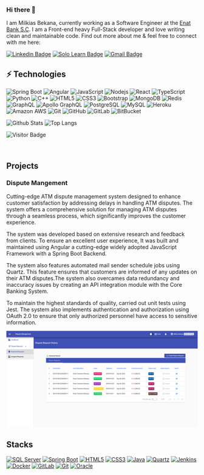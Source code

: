 ### Hi there 👋

I am Milkias Bekana, currently working as a Software Engineer at the [Enat Bank S.C](https://www.enatbanksc.com/). I am a Front-end heavy Full-Stack developer and love writing clean and maintainable code. Find out more about me & feel free to connect with me here:

[![Linkedin Badge](https://img.shields.io/badge/Milkias-Bekana-blue?style=flat-square&logo=Linkedin&logoColor=white&link=https://www.linkedin.com/in/milkias-bekana)](https://www.linkedin.com/in/milkias-bekana-6905ba208/)
[![Solo Learn Badge](https://img.shields.io/badge/Milkias-Bekana-12100E?style=flat-square&logo=sololearn&logoColor=pink&link=https://www.sololearn.com/profile/27345642)](https://www.sololearn.com/profile/27345642)
[![Gmail Badge](https://img.shields.io/badge/-mikeleemiko@gmail.com-c14438?style=flat-square&logo=Gmail&logoColor=white&link=mailto:mikeleemiko@gmail.com)](mailto:mikeleemiko@gmail.com)





## ⚡ Technologies


![Spring Boot](https://img.shields.io/badge/spring-boot-green?style=flat-square&logo=spring-boot)
![Angular](https://img.shields.io/badge/angular-red?style=flat-square&logo=angular)
![JavaScript](https://img.shields.io/badge/-JavaScript-black?style=flat-square&logo=javascript)
![Nodejs](https://img.shields.io/badge/-Nodejs-black?style=flat-square&logo=Node.js)
![React](https://img.shields.io/badge/-React-black?style=flat-square&logo=react)
![TypeScript](https://img.shields.io/badge/-TypeScript-007ACC?style=flat-square&logo=typescript)
![Python](https://img.shields.io/badge/-Python-black?style=flat-square&logo=Python)
![C++](https://img.shields.io/badge/-C++-00599C?style=flat-square&logo=c)
![HTML5](https://img.shields.io/badge/-HTML5-E34F26?style=flat-square&logo=html5&logoColor=white)
![CSS3](https://img.shields.io/badge/-CSS3-1572B6?style=flat-square&logo=css3)
![Bootstrap](https://img.shields.io/badge/-Bootstrap-563D7C?style=flat-square&logo=bootstrap)
![MongoDB](https://img.shields.io/badge/-MongoDB-black?style=flat-square&logo=mongodb)
![Redis](https://img.shields.io/badge/-Redis-black?style=flat-square&logo=Redis)
![GraphQL](https://img.shields.io/badge/-GraphQL-E10098?style=flat-square&logo=graphql)
![Apollo GraphQL](https://img.shields.io/badge/-Apollo%20GraphQL-311C87?style=flat-square&logo=apollo-graphql)
![PostgreSQL](https://img.shields.io/badge/-PostgreSQL-336791?style=flat-square&logo=postgresql)
![MySQL](https://img.shields.io/badge/-MySQL-black?style=flat-square&logo=mysql)
![Heroku](https://img.shields.io/badge/-Heroku-430098?style=flat-square&logo=heroku)
![Amazon AWS](https://img.shields.io/badge/Amazon%20AWS-232F3E?style=flat-square&logo=amazon-aws)
![Git](https://img.shields.io/badge/-Git-black?style=flat-square&logo=git)
![GitHub](https://img.shields.io/badge/-GitHub-181717?style=flat-square&logo=github)
![GitLab](https://img.shields.io/badge/-GitLab-FCA121?style=flat-square&logo=gitlab)
![BitBucket](https://img.shields.io/badge/-BitBucket-darkblue?style=flat-square&logo=bitbucket)

![Github Stats](https://github-readme-stats.vercel.app/api?username=ludehsar&count_private=true&show_icons=true&include_all_commits=true)
![Top Langs](https://github-readme-stats.vercel.app/api/top-langs/?username=ludehsar&hide=TeX&layout=compact)

![Visitor Badge](https://visitor-badge.laobi.icu/badge?page_id=ludehsar.ludehsar)



<p>&nbsp;</p>

## Projects

### Dispute Mangement

Cutting-edge ATM dispute management system designed to enhance customer satisfaction by addressing delays in handling ATM disputes. The system offers a comprehensive solution for managing ATM disputes through a seamless process, which significantly improves the customer experience.

The system was developed based on extensive research and feedback from clients. To ensure an excellent user experience, It was built and maintained using Angular a cutting-edge widely adopted JavaScript Framework with a Spring Boot Backend.

The system also features automated mail sender schedule jobs using Quartz. This feature ensures that customers are informed of any updates on their ATM disputes.The system also overcames data redundancy and inaccuracy issues by creating an API integration module with the Core Banking System.

To maintain the highest standards of quality, carried out unit tests using Jest. The system also implements authentication and authorization using OAuth 2.0 to ensure that only authorized personnel have access to sensitive information.



![Project Screenshots](https://github.com/mbekana/dispute_management/blob/develop/src/assets/Screenshot%20from%202023-01-25%2017-25-57.png)


## Stacks
[![SQL Server](https://img.shields.io/badge/-SQL%20Server-orange)](#) [![Spring Boot](https://img.shields.io/badge/-Spring%20Boot-green)](#) [![HTML5](https://img.shields.io/badge/-HTML5-red)](#) [![CSS3](https://img.shields.io/badge/-CSS3-blue)](#) [![Java](https://img.shields.io/badge/-Java-purple)](#) [![Quartz](https://img.shields.io/badge/-Quartz-yellow)](#) [![Jenkins](https://img.shields.io/badge/-Jenkins-orange)](#) [![Docker](https://img.shields.io/badge/-Docker-blue)](#) [![GitLab](https://img.shields.io/badge/-GitLab-orange)](#) [![Git](https://img.shields.io/badge/-Git-red)](#) [![Oracle](https://img.shields.io/badge/-Oracle-ff69b4)](#)



